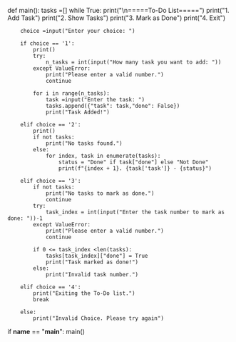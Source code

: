 def main():
    tasks =[]
    while True:
        print("\n=====To-Do List=====")
        print("1. Add Task")
        print("2. Show Tasks")
        print("3. Mark as Done")
        print("4. Exit")
        
        choice =input("Enter your choice: ")
        
        if choice == '1':
            print()
            try:
                n_tasks = int(input("How many task you want to add: "))
            except ValueError:
                print("Please enter a valid number.")
                continue
            
            for i in range(n_tasks):
                task =input("Enter the task: ")
                tasks.append({"task": task,"done": False})
                print("Task Added!")
                
        elif choice == '2':
            print()
            if not tasks:
                print("No tasks found.")
            else:
                for index, task in enumerate(tasks):
                    status = "Done" if task["done"] else "Not Done"
                    print(f"{index + 1}. {task['task']} - {status}")
                
        elif choice == '3':
            if not tasks:
                print("No tasks to mark as done.")
                continue
            try:
                task_index = int(input("Enter the task number to mark as done: "))-1
            except ValueError:
                print("Please enter a valid number.")
                continue
            
            if 0 <= task_index <len(tasks):
                tasks[task_index]["done"] = True
                print("Task marked as done!")
            else:
                print("Invalid task number.")
                
        elif choice == '4':
            print("Exiting the To-Do list.")
            break
        
        else:
            print("Invalid Choice. Please try again")
            
if __name__ == "__main__":
    main()
        
